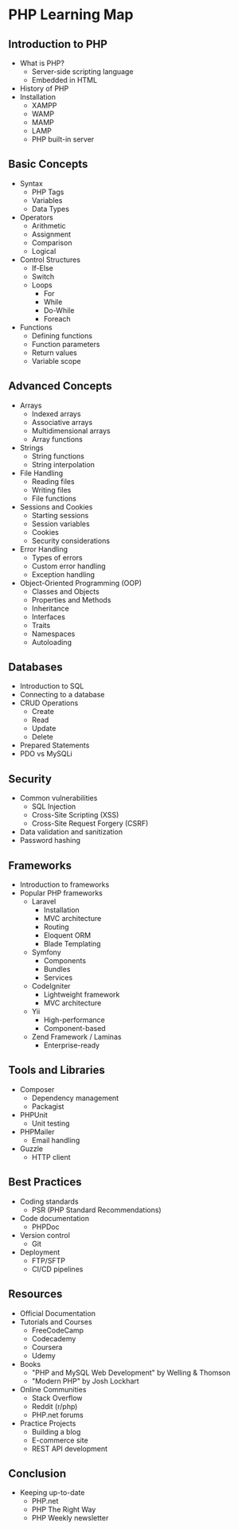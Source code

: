 # PHP Learning Map

## Introduction to PHP
- What is PHP?
  - Server-side scripting language
  - Embedded in HTML
- History of PHP
- Installation
  - XAMPP
  - WAMP
  - MAMP
  - LAMP
  - PHP built-in server

## Basic Concepts
- Syntax
  - PHP Tags
  - Variables
  - Data Types
- Operators
  - Arithmetic
  - Assignment
  - Comparison
  - Logical
- Control Structures
  - If-Else
  - Switch
  - Loops
    - For
    - While
    - Do-While
    - Foreach
- Functions
  - Defining functions
  - Function parameters
  - Return values
  - Variable scope

## Advanced Concepts
- Arrays
  - Indexed arrays
  - Associative arrays
  - Multidimensional arrays
  - Array functions
- Strings
  - String functions
  - String interpolation
- File Handling
  - Reading files
  - Writing files
  - File functions
- Sessions and Cookies
  - Starting sessions
  - Session variables
  - Cookies
  - Security considerations
- Error Handling
  - Types of errors
  - Custom error handling
  - Exception handling
- Object-Oriented Programming (OOP)
  - Classes and Objects
  - Properties and Methods
  - Inheritance
  - Interfaces
  - Traits
  - Namespaces
  - Autoloading

## Databases
- Introduction to SQL
- Connecting to a database
- CRUD Operations
  - Create
  - Read
  - Update
  - Delete
- Prepared Statements
- PDO vs MySQLi

## Security
- Common vulnerabilities
  - SQL Injection
  - Cross-Site Scripting (XSS)
  - Cross-Site Request Forgery (CSRF)
- Data validation and sanitization
- Password hashing

## Frameworks
- Introduction to frameworks
- Popular PHP frameworks
  - Laravel
    - Installation
    - MVC architecture
    - Routing
    - Eloquent ORM
    - Blade Templating
  - Symfony
    - Components
    - Bundles
    - Services
  - CodeIgniter
    - Lightweight framework
    - MVC architecture
  - Yii
    - High-performance
    - Component-based
  - Zend Framework / Laminas
    - Enterprise-ready

## Tools and Libraries
- Composer
  - Dependency management
  - Packagist
- PHPUnit
  - Unit testing
- PHPMailer
  - Email handling
- Guzzle
  - HTTP client

## Best Practices
- Coding standards
  - PSR (PHP Standard Recommendations)
- Code documentation
  - PHPDoc
- Version control
  - Git
- Deployment
  - FTP/SFTP
  - CI/CD pipelines

## Resources
- Official Documentation
- Tutorials and Courses
  - FreeCodeCamp
  - Codecademy
  - Coursera
  - Udemy
- Books
  - "PHP and MySQL Web Development" by Welling & Thomson
  - "Modern PHP" by Josh Lockhart
- Online Communities
  - Stack Overflow
  - Reddit (r/php)
  - PHP.net forums
- Practice Projects
  - Building a blog
  - E-commerce site
  - REST API development

## Conclusion
- Keeping up-to-date
  - PHP.net
  - PHP The Right Way
  - PHP Weekly newsletter

